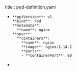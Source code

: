 title:: pod-definition.yaml

- ```
  **apiVersion**: v1
  **kind**: Pod
  **metadata**:
    **name**: nginx
  **spec**:
    **containers**:
    - **name**: nginx
      **image**: nginx:1.14.2
      **ports**:
      - **containerPort**: 80
  ```
-